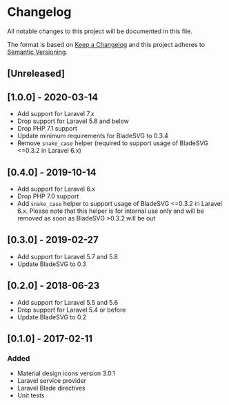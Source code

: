 # Changelog

All notable changes to this project will be documented in this file.

The format is based on [Keep a Changelog](http://keepachangelog.com/en/0.3.0/) 
and this project adheres to [Semantic Versioning](http://semver.org/).

## [Unreleased]

## [1.0.0] - 2020-03-14

- Add support for Laravel 7.x 
- Drop support for Laravel 5.8 and below
- Drop PHP 7.1 support
- Update minimum requirements for BladeSVG to 0.3.4
- Remove `snake_case` helper (required to support usage of BladeSVG <=0.3.2 in Laravel 6.x)

## [0.4.0] - 2019-10-14

- Add support for Laravel 6.x 
- Drop PHP 7.0 support
- Add `snake_case` helper to support usage of BladeSVG <=0.3.2 in Laravel 6.x. 
  Please note that this helper is for internal use only and 
  will be removed as soon as BladeSVG >0.3.2 will be out

## [0.3.0] - 2019-02-27

- Add support for Laravel 5.7 and 5.8
- Update BladeSVG to 0.3

## [0.2.0] - 2018-06-23

- Add support for Laravel 5.5 and 5.6
- Drop support for Laravel 5.4 or before
- Update BladeSVG to 0.2

## [0.1.0] - 2017-02-11

### Added

- Material design icons version 3.0.1
- Laravel service provider
- Laravel Blade directives
- Unit tests
